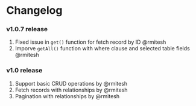 # Changelog

### v1.0.7 release

1. Fixed issue in `get()` function for fetch record by ID @rmitesh
2. Imporve `getAll()` function with where clause and selected table fields @rmitesh

### v1.0 release

1. Support basic CRUD operations by @rmitesh
2. Fetch records with relationships by @rmitesh
3. Pagination with relationships by @rmitesh
